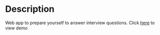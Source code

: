 # Description
Web app to prepare yourself to answer interview questions. Click [here](https://selftrain-web.000webhostapp.com/) to view demo
